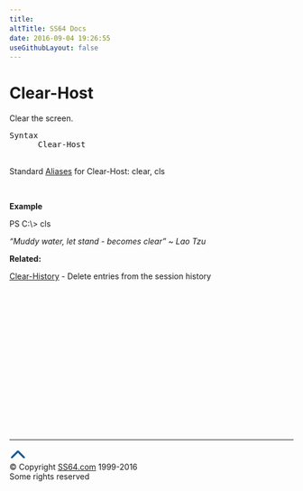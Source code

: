 ```yaml
---
title:
altTitle: SS64 Docs
date: 2016-09-04 19:26:55
useGithubLayout: false
---
```

<!-- #BeginLibraryItem "/Library/head_ps.lbi" --><!-- #EndLibraryItem --><h1>Clear-Host</h1> 
<p>Clear the screen.</p>
<pre>Syntax
      Clear-Host</pre>
<p><br>
Standard <a href="get-alias.html">Aliases</a> for Clear-Host: <span class="code">clear, cls</span></p>
<p>&nbsp;</p>
<p><b>Example</b></p>
<p><span class="code">PS C:\&gt;  cls</span></p>
<p class="quote"><i>“Muddy water, let stand - becomes clear” ~ </i><i>Lao Tzu</i></p>
<p><b>Related:</b></p>
<p><a href="clear-history.html">Clear-History</a> -   Delete entries from the session history</p><!-- #BeginLibraryItem "/Library/foot_ps.lbi" --><p>
<!-- PowerShell300 -->
<ins class="adsbygoogle" style="display:inline-block;width:300px;height:250px" data-ad-client="ca-pub-6140977852749469" data-ad-slot="6253539900"></ins>
<script>
(adsbygoogle = window.adsbygoogle || []).push({});
</script></p>
<hr>
<div id="bl" class="footer"><a href="clear-host.html#"><img src="../images/top.png" width="30" height="22" alt="Back to the Top"></a></div>
<div id="br" class="footer, tagline">© Copyright <a href="http://ss64.com/">SS64.com</a> 1999-2016<br>
Some rights reserved</div><!-- #EndLibraryItem -->


